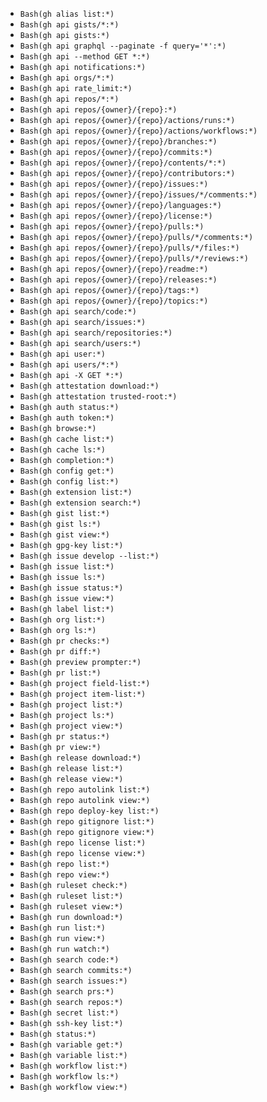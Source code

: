 * `Bash(gh alias list:*)`
* `Bash(gh api gists/*:*)`
* `Bash(gh api gists:*)`
* `Bash(gh api graphql --paginate -f query='*':*)`
* `Bash(gh api --method GET *:*)`
* `Bash(gh api notifications:*)`
* `Bash(gh api orgs/*:*)`
* `Bash(gh api rate_limit:*)`
* `Bash(gh api repos/*:*)`
* `Bash(gh api repos/{owner}/{repo}:*)`
* `Bash(gh api repos/{owner}/{repo}/actions/runs:*)`
* `Bash(gh api repos/{owner}/{repo}/actions/workflows:*)`
* `Bash(gh api repos/{owner}/{repo}/branches:*)`
* `Bash(gh api repos/{owner}/{repo}/commits:*)`
* `Bash(gh api repos/{owner}/{repo}/contents/*:*)`
* `Bash(gh api repos/{owner}/{repo}/contributors:*)`
* `Bash(gh api repos/{owner}/{repo}/issues:*)`
* `Bash(gh api repos/{owner}/{repo}/issues/*/comments:*)`
* `Bash(gh api repos/{owner}/{repo}/languages:*)`
* `Bash(gh api repos/{owner}/{repo}/license:*)`
* `Bash(gh api repos/{owner}/{repo}/pulls:*)`
* `Bash(gh api repos/{owner}/{repo}/pulls/*/comments:*)`
* `Bash(gh api repos/{owner}/{repo}/pulls/*/files:*)`
* `Bash(gh api repos/{owner}/{repo}/pulls/*/reviews:*)`
* `Bash(gh api repos/{owner}/{repo}/readme:*)`
* `Bash(gh api repos/{owner}/{repo}/releases:*)`
* `Bash(gh api repos/{owner}/{repo}/tags:*)`
* `Bash(gh api repos/{owner}/{repo}/topics:*)`
* `Bash(gh api search/code:*)`
* `Bash(gh api search/issues:*)`
* `Bash(gh api search/repositories:*)`
* `Bash(gh api search/users:*)`
* `Bash(gh api user:*)`
* `Bash(gh api users/*:*)`
* `Bash(gh api -X GET *:*)`
* `Bash(gh attestation download:*)`
* `Bash(gh attestation trusted-root:*)`
* `Bash(gh auth status:*)`
* `Bash(gh auth token:*)`
* `Bash(gh browse:*)`
* `Bash(gh cache list:*)`
* `Bash(gh cache ls:*)`
* `Bash(gh completion:*)`
* `Bash(gh config get:*)`
* `Bash(gh config list:*)`
* `Bash(gh extension list:*)`
* `Bash(gh extension search:*)`
* `Bash(gh gist list:*)`
* `Bash(gh gist ls:*)`
* `Bash(gh gist view:*)`
* `Bash(gh gpg-key list:*)`
* `Bash(gh issue develop --list:*)`
* `Bash(gh issue list:*)`
* `Bash(gh issue ls:*)`
* `Bash(gh issue status:*)`
* `Bash(gh issue view:*)`
* `Bash(gh label list:*)`
* `Bash(gh org list:*)`
* `Bash(gh org ls:*)`
* `Bash(gh pr checks:*)`
* `Bash(gh pr diff:*)`
* `Bash(gh preview prompter:*)`
* `Bash(gh pr list:*)`
* `Bash(gh project field-list:*)`
* `Bash(gh project item-list:*)`
* `Bash(gh project list:*)`
* `Bash(gh project ls:*)`
* `Bash(gh project view:*)`
* `Bash(gh pr status:*)`
* `Bash(gh pr view:*)`
* `Bash(gh release download:*)`
* `Bash(gh release list:*)`
* `Bash(gh release view:*)`
* `Bash(gh repo autolink list:*)`
* `Bash(gh repo autolink view:*)`
* `Bash(gh repo deploy-key list:*)`
* `Bash(gh repo gitignore list:*)`
* `Bash(gh repo gitignore view:*)`
* `Bash(gh repo license list:*)`
* `Bash(gh repo license view:*)`
* `Bash(gh repo list:*)`
* `Bash(gh repo view:*)`
* `Bash(gh ruleset check:*)`
* `Bash(gh ruleset list:*)`
* `Bash(gh ruleset view:*)`
* `Bash(gh run download:*)`
* `Bash(gh run list:*)`
* `Bash(gh run view:*)`
* `Bash(gh run watch:*)`
* `Bash(gh search code:*)`
* `Bash(gh search commits:*)`
* `Bash(gh search issues:*)`
* `Bash(gh search prs:*)`
* `Bash(gh search repos:*)`
* `Bash(gh secret list:*)`
* `Bash(gh ssh-key list:*)`
* `Bash(gh status:*)`
* `Bash(gh variable get:*)`
* `Bash(gh variable list:*)`
* `Bash(gh workflow list:*)`
* `Bash(gh workflow ls:*)`
* `Bash(gh workflow view:*)`
